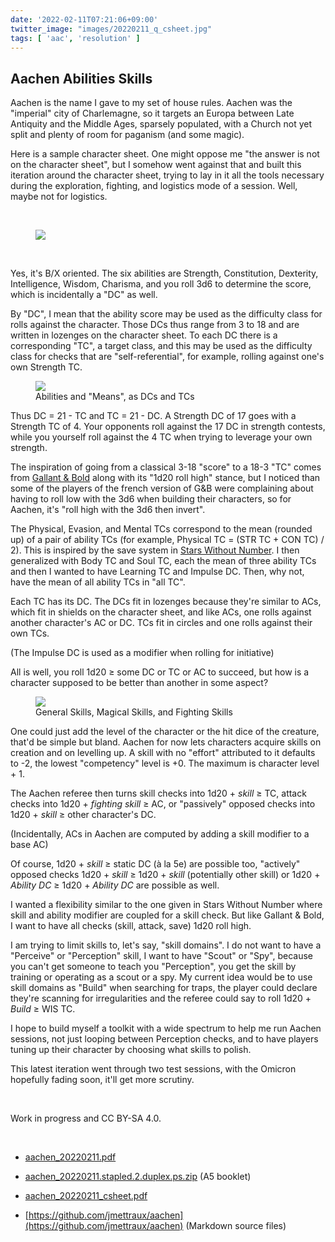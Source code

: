 ```yaml
---
date: '2022-02-11T07:21:06+09:00'
twitter_image: "images/20220211_q_csheet.jpg"
tags: [ 'aac', 'resolution' ]
---
```


## Aachen Abilities Skills

Aachen is the name I gave to my set of house rules. Aachen was the "imperial" city of Charlemagne, so it targets an Europa between Late Antiquity and the Middle Ages, sparsely populated, with a Church not yet split and plenty of room for paganism (and some magic).

Here is a sample character sheet. One might oppose me "the answer is not on the character sheet", but I somehow went against that and built this iteration around the character sheet, trying to lay in it all the tools necessary during the exploration, fighting, and logistics mode of a session. Well, maybe not for logistics.

&nbsp;

<figure class="banner noborder">
<a href="images/20220211_csheet_trimmed_0.jpg"><img src="images/20220211_csheet_trimmed_0.jpg" loading="lazy" /></a>
<figcaption>
</figcaption>
</figure>

&nbsp;

Yes, it's B/X oriented. The six abilities are Strength, Constitution, Dexterity, Intelligence, Wisdom, Charisma, and you roll 3d6 to determine the score, which is incidentally a "DC" as well.

By "DC", I mean that the ability score may be used as the difficulty class for rolls against the character. Those DCs thus range from 3 to 18 and are written in lozenges on the character sheet. To each DC there is a corresponding "TC", a target class, and this may be used as the difficulty class for checks that are "self-referential", for example, rolling against one's own Strength TC.

<figure class="right largest noborder">
<a href="images/20220211_csheet_means_0.jpg"><img src="images/20220211_csheet_means_0.jpg" loading="lazy" /></a>
<figcaption>
Abilities and "Means", as DCs and TCs
</figcaption>
</figure>

Thus DC = 21 - TC and TC = 21 - DC. A Strength DC of 17 goes with a Strength TC of 4. Your opponents roll against the 17 DC in strength contests, while you yourself roll against the 4 TC when trying to leverage your own strength.

The inspiration of going from a classical 3-18 "score" to a 18-3 "TC" comes from [Gallant & Bold](20210514.html?t=gallant_and_bold) along with its "1d20 roll high" stance, but I noticed than some of the players of the french version of G&B were complaining about having to roll low with the 3d6 when building their characters, so for Aachen, it's "roll high with the 3d6 then invert".

The Physical, Evasion, and Mental TCs correspond to the mean (rounded up) of a pair of ability TCs (for example, Physical TC = (STR TC + CON TC) / 2). This is inspired by the save system in [Stars Without Number](https://www.drivethrurpg.com/product/226996/Stars-Without-Number-Revised-Edition). I then generalized with Body TC and Soul TC, each the mean of three ability TCs and then I wanted to have Learning TC and Impulse DC. Then, why not, have the mean of all ability TCs in "all TC".

Each TC has its DC. The DCs fit in lozenges because they're similar to ACs, which fit in shields on the character sheet, and like ACs, one rolls against another character's AC or DC. TCs fit in circles and one rolls against their own TCs.

(The Impulse DC is used as a modifier when rolling for initiative)

All is well, you roll 1d20 ≥ some DC or TC or AC to succeed, but how is a character supposed to be better than another in some aspect?

<figure class="left largest noborder">
<a href="images/20220211_csheet_skills_0.jpg"><img src="images/20220211_csheet_skills_0.jpg" loading="lazy" /></a>
<figcaption>
General Skills, Magical Skills, and Fighting Skills
</figcaption>
</figure>

One could just add the level of the character or the hit dice of the creature, that'd be simple but bland. Aachen for now lets characters acquire skills on creation and on levelling up. A skill with no "effort" attributed to it defaults to -2, the lowest "competency" level is +0. The maximum is character level + 1.

The Aachen referee then turns skill checks into 1d20 + _skill_ ≥ TC, attack checks into 1d20 + _fighting skill_ ≥ AC, or "passively" opposed checks into 1d20 + _skill_ ≥ other character's DC.

(Incidentally, ACs in Aachen are computed by adding a skill modifier to a base AC)

Of course, 1d20 + _skill_ ≥ static DC (à la 5e) are possible too, "actively" opposed checks 1d20 + _skill_ ≥  1d20 + _skill_ (potentially other skill) or 1d20 + _Ability DC_ ≥  1d20 + _Ability DC_ are possible as well.

I wanted a flexibility similar to the one given in Stars Without Number where skill and ability modifier are coupled for a skill check. But like Gallant & Bold, I want to have all checks (skill, attack, save) 1d20 roll high.

I am trying to limit skills to, let's say, "skill domains". I do not want to have a "Perceive" or "Perception" skill, I want to have "Scout" or "Spy", because you can't get someone to teach you "Perception", you get the skill by training or operating as a scout or a spy. My current idea would be to use skill domains as "Build" when searching for traps, the player could declare they're scanning for irregularities and the referee could say to roll 1d20 + _Build_ ≥ WIS TC.

I hope to build myself a toolkit with a wide spectrum to help me run Aachen sessions, not just looping between Perception checks, and to have players tuning up their character by choosing what skills to polish.

This latest iteration went through two test sessions, with the Omicron hopefully fading soon, it'll get more scrutiny.

&nbsp;

Work in progress and CC BY-SA 4.0.

&nbsp;

* [aachen\_20220211.pdf](docs/aachen_20220211.pdf)
* [aachen\_20220211.stapled.2.duplex.ps.zip](docs/aachen_20220211.stapled.2.duplex.ps.zip) (A5 booklet)
* [aachen\_20220211\_csheet.pdf](docs/aachen_20220211_csheet.pdf)

* [https://github.com/jmettraux/aachen](https://github.com/jmettraux/aachen) (Markdown source files)

